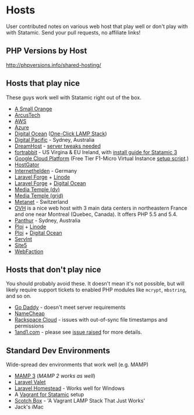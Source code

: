 # Hosts

User contributed notes on various web host that play well or don't play with with Statamic. Send your pull requests, no affiliate links!

## PHP Versions by Host
<http://phpversions.info/shared-hosting/>

## Hosts that play nice

These guys work well with Statamic right out of the box.

- [A Small Orange](http://asmallorange.com)
- [ArcusTech](http://arcustech.com)
- [AWS](https://aws.amazon.com/)
- [Azure](https://azure.microsoft.com/)
- [Digital Ocean](https://www.digitalocean.com/) ([One-Click LAMP Stack](https://www.digitalocean.com/features/one-click-apps/))
- [Digital Pacific](http://www.digitalpacific.com.au/hosting/) - Sydney, Australia
- [DreamHost](https://www.dreamhost.com/) - [server tweaks needed](https://github.com/statamic/hosts/wiki/Dreamhost-tweaks)
- [fortrabbit](https://www.fortrabbit.com/) - US Virgina & EU Ireland, with [install guide for Statamic 3](https://help.fortrabbit.com/install-statamic-3)
- [Google Cloud Platform](https://cloud.google.com/) (Free Tier F1-Micro Virtual Instance [setup script](//github.com/t94xr/gcp-statamic3).)
- [HostGator](http://www.hostgator.com/)
- [Internethelden](https://internethelden.io/) - Germany
- [Laravel Forge](https://forge.laravel.com/) + [Linode](http://linode.com)
- [Laravel Forge](https://forge.laravel.com/) + [Digital Ocean](https://www.digitalocean.com)
- [Media Temple (dv)](http://mediatemple.net)
- [Media Temple (grid)](http://mediatemple.net)
- [Metanet](http://www.metanet.ch) - Switzerland
- [OVH](https://www.ovh.com/fr/index.xml) is a nice web host with 3 main data centers in northeastern France and one near Montreal (Quebec, Canada). It offers PHP 5.5 and 5.4.
- [Panthur](http://www.panthur.com.au/) - Sydney, Australia
- [Ploi](https://ploi.io) + [Linode](http://linode.com)
- [Ploi](https://ploi.io) + [Digital Ocean](https://www.digitalocean.com)
- [ServInt](https://www.servint.net/)
- [Site5](http://www.site5.com/)
- [WebFaction](https://www.webfaction.com/)

## Hosts that don't play nice

You should probably avoid these. It doesn't mean it's not possible, but will likely require support tickets to enabled PHP modules like `mcrypt`, `mbstring`, and so on.

- [Go Daddy](http://godaddy.com) - doesn't meet server requirements
- [NameCheap](http://namecheap.com)
- [Rackspace Cloud](http://www.rackspace.com/cloud/) - issues with out-of-sync file timestamps and permissions
- [1and1.com](http://1and1.com) - please see [issue raised](https://github.com/statamic/hosts/issues/12) for more details.

## Standard Dev Environments

Wide-spread dev environments that work well (e.g. MAMP)

- [MAMP 3](http://www.mamp.info/en/) (*MAMP 2 works as well*)
- [Laravel Valet](https://laravel.com/docs/master/valet)
- [Laravel Homestead](https://laravel.com/docs/homestead) - Works well for Windows
- A [Vagrant for Statamic](https://github.com/bradleyflood/vagrant-statamic) setup
- [Scotch Box](https://github.com/scotch-io/scotch-box) - 'A Vagrant LAMP Stack That Just Works'
- Jack's iMac
